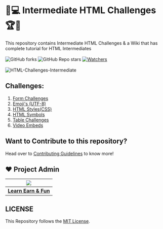 # 🎯💻 Intermediate HTML Challenges 🏆🏅
This repository contains Intermediate HTML Challenges & a Wiki that has complete tutorial for HTML Intermediates <br><br>
 ![GitHub forks](https://img.shields.io/github/forks/LearnEarn-Fun/HTML-Challenges-Intermediate?style=for-the-badge)
 ![GitHub Repo stars](https://img.shields.io/github/stars/LearnEarn-Fun/HTML-Challenges-Intermediate?style=for-the-badge)
 [![Watchers](https://img.shields.io/github/watchers/LearnEarn-Fun/HTML-Challenges-Intermediate?style=for-the-badge)](https://github.com/LearnEarn-Fun/HTML-Challenges-Intermediate/watchers)
 <br><br>
![HTML-Challenges-Intermediate](https://socialify.git.ci/LearnEarn-Fun/HTML-Challenges-Intermediate/image?description=1&font=KoHo&forks=1&issues=1&language=1&owner=1&pattern=Circuit%20Board&pulls=1&stargazers=1&theme=Dark)


## Challenges:
<ol>
 <li><a href="https://github.com/LearnEarn-Fun/HTML-Challenges-Intermediate/tree/main/Forms%20Challenges">Form Challenges</a></li>
 <li><a href="https://github.com/LearnEarn-Fun/HTML-Challenges-Intermediate/tree/main/HTML%20Emojis(UTF-8)">Emoji's (UTF-8)</a></li>
 <li><a href="https://github.com/LearnEarn-Fun/HTML-Challenges-Intermediate/tree/main/HTML%20Styles">HTML Styles(CSS)</a></li>
 <li><a href="https://github.com/LearnEarn-Fun/HTML-Challenges-Intermediate/tree/main/HTML%20Symbols">HTML Symbols</a></li>
 <li><a href="https://github.com/LearnEarn-Fun/HTML-Challenges-Intermediate/tree/main/Tables%20Challenges">Table Challenges</a></li>
 <li><a href="https://github.com/LearnEarn-Fun/HTML-Challenges-Intermediate/tree/main/Video%20Embeds">Video Embeds</a></li>
</ol>

## Want to Contribute to this repository?

Head over to <a href="https://github.com/LearnEarn-Fun/HTML-Challenges-Intermediate/blob/main/.github/Contributing.md">Contributing Guidelines</a> to know more!

## ❤️ Project Admin

|                                     <a href="https://github.com/LearnEarn-Fun"><img src="https://avatars.githubusercontent.com/u/66988598?s=400&u=cea2effa83b4b145d26b117a4dc7dec028a9b3ca&v=4"/></a>                                      |
| :-----------------------------------------------------------------------------------------------------------------------------------------------------------------------------------------------------------------------------------------------------------------: |
|                                                                                      **[Learn Earn & Fun](https://www.github.com/LearnEarn-Fun)**                                                                                    |


## LICENSE
This Repository follows the [MIT License](https://github.com/LearnEarn-Fun/HTML-Challenges-Intermediate/blob/main/LICENSE).
